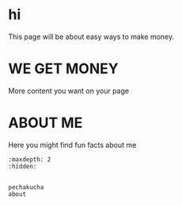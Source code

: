 # hi
This page will be about easy ways to make money. 
# WE GET MONEY 


More content you want on your page

<h1>ABOUT ME</h1>

<p>Here you might find fun facts about me</p>





```{toctree}
:maxdepth: 2
:hidden:


pechakucha
about
```
